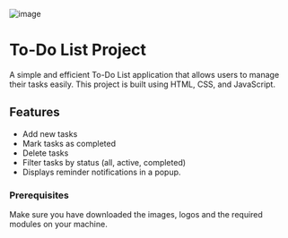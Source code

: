 ![image](https://github.com/user-attachments/assets/a0f08981-b675-464a-a4af-8aebc871fece)
# To-Do List Project

A simple and efficient To-Do List application that allows users to manage their tasks easily. This project is built using HTML, CSS, and JavaScript.

## Features

- Add new tasks
- Mark tasks as completed
- Delete tasks
- Filter tasks by status (all, active, completed)
- Displays reminder notifications in a popup.

### Prerequisites

Make sure you have downloaded the images, logos and the required modules on your machine.
